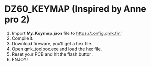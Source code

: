 # DZ60_KEYMAP (Inspired by Anne pro 2)

1. Import **My_Keymap.json** file to https://config.qmk.fm/
2. Compile it.
3. Download fireware, you'll get a hex file.
4. Open qmk_toolbox.exe and load the hex file.
5. Reset your PCB and hit the flash button.
6. ENJOY!
